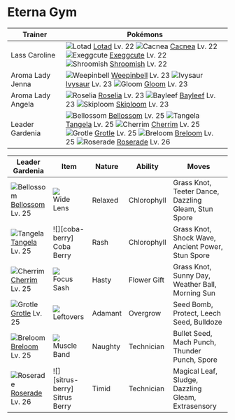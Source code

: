 # Eterna Gym

Trainer                    | Pokémons
---                        | ---
Lass Caroline              | ![][270]  [Lotad] Lv. 22  ![][331]  [Cacnea] Lv. 22  ![][102]  [Exeggcute] Lv. 22 <br> ![][285]  [Shroomish] Lv. 22
Aroma Lady Jenna           | ![][070]  [Weepinbell] Lv. 23  ![][002]  [Ivysaur] Lv. 23  ![][044]  [Gloom] Lv. 23
Aroma Lady Angela          | ![][315]  [Roselia] Lv. 23  ![][153]  [Bayleef] Lv. 23  ![][188]  [Skiploom] Lv. 23
Leader Gardenia            | ![][182]  [Bellossom] Lv. 25  ![][114]  [Tangela] Lv. 25  ![][421]  [Cherrim] Lv. 25 <br> ![][388]  [Grotle] Lv. 25  ![][286]  [Breloom] Lv. 25  ![][407]  [Roserade] Lv. 26

Leader Gardenia    | Item         | Nature  | Ability       | Moves
---                | ---          | ---     | ---           | ---
![][182]<br> [Bellossom] Lv. 25       | ![][wide-lens]<br> Wide Lens            | Relaxed  | Chlorophyll         | Grass Knot, Teeter Dance, Dazzling Gleam, Stun Spore
![][114]<br> [Tangela] Lv. 25         | ![][coba-berry]<br> Coba Berry          | Rash     | Chlorophyll         | Grass Knot, Shock Wave, Ancient Power, Stun Spore
![][421]<br> [Cherrim] Lv. 25         | ![][focus-sash]<br> Focus Sash          | Hasty    | Flower Gift         | Grass Knot, Sunny Day, Weather Ball, Morning Sun
![][388]<br> [Grotle] Lv. 25          | ![][leftovers]<br> Leftovers            | Adamant  | Overgrow            | Seed Bomb, Protect, Leech Seed, Bulldoze
![][286]<br> [Breloom] Lv. 25         | ![][muscle-band]<br> Muscle Band        | Naughty  | Technician          | Bullet Seed, Mach Punch, Thunder Punch, Spore
![][407]<br> [Roserade] Lv. 26        | ![][sitrus-berry]<br> Sitrus Berry      | Timid    | Technician          | Magical Leaf, Sludge, Dazzling Gleam, Extrasensory


[002]: https://raw.githubusercontent.com/PokeAPI/sprites/master/sprites/pokemon/2.png "Ivysaur"
[044]: https://raw.githubusercontent.com/PokeAPI/sprites/master/sprites/pokemon/44.png "Gloom"
[070]: https://raw.githubusercontent.com/PokeAPI/sprites/master/sprites/pokemon/70.png "Weepinbell"
[102]: https://raw.githubusercontent.com/PokeAPI/sprites/master/sprites/pokemon/102.png "Exeggcute"
[114]: https://raw.githubusercontent.com/PokeAPI/sprites/master/sprites/pokemon/114.png "Tangela"
[153]: https://raw.githubusercontent.com/PokeAPI/sprites/master/sprites/pokemon/153.png "Bayleef"
[182]: https://raw.githubusercontent.com/PokeAPI/sprites/master/sprites/pokemon/182.png "Bellossom"
[188]: https://raw.githubusercontent.com/PokeAPI/sprites/master/sprites/pokemon/188.png "Skiploom"
[270]: https://raw.githubusercontent.com/PokeAPI/sprites/master/sprites/pokemon/270.png "Lotad"
[285]: https://raw.githubusercontent.com/PokeAPI/sprites/master/sprites/pokemon/285.png "Shroomish"
[286]: https://raw.githubusercontent.com/PokeAPI/sprites/master/sprites/pokemon/286.png "Breloom"
[315]: https://raw.githubusercontent.com/PokeAPI/sprites/master/sprites/pokemon/315.png "Roselia"
[331]: https://raw.githubusercontent.com/PokeAPI/sprites/master/sprites/pokemon/331.png "Cacnea"
[388]: https://raw.githubusercontent.com/PokeAPI/sprites/master/sprites/pokemon/388.png "Grotle"
[407]: https://raw.githubusercontent.com/PokeAPI/sprites/master/sprites/pokemon/407.png "Roserade"
[421]: https://raw.githubusercontent.com/PokeAPI/sprites/master/sprites/pokemon/421.png "Cherrim"
[Ivysaur]: /pokemon_changes/002.md
[Gloom]: /pokemon_changes/044.md
[Weepinbell]: /pokemon_changes/070.md
[Exeggcute]: /pokemon_changes/102.md
[Tangela]: /pokemon_changes/114.md
[Bayleef]: /pokemon_changes/153.md
[Bellossom]: /pokemon_changes/182.md
[Skiploom]: /pokemon_changes/188.md
[Lotad]: /pokemon_changes/270.md
[Shroomish]: /pokemon_changes/285.md
[Breloom]: /pokemon_changes/286.md
[Roselia]: /pokemon_changes/315.md
[Cacnea]: /pokemon_changes/331.md
[Grotle]: /pokemon_changes/388.md
[Roserade]: /pokemon_changes/407.md
[Cherrim]: /pokemon_changes/421.md
[focus-sash]: https://raw.githubusercontent.com/PokeAPI/sprites/master/sprites/items/focus-sash.png
[wide-lens]: https://raw.githubusercontent.com/PokeAPI/sprites/master/sprites/items/wide-lens.png
[leftovers]: https://raw.githubusercontent.com/PokeAPI/sprites/master/sprites/items/leftovers.png
[muscle-band]: https://raw.githubusercontent.com/PokeAPI/sprites/master/sprites/items/muscle-band.png

